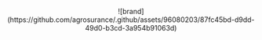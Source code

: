   <p style="text-align:center;" align="center">
      <picture align="center">
         ![brand](https://github.com/agrosurance/.github/assets/96080203/87fc45bd-d9dd-49d0-b3cd-3a954b91063d)
      </picture>
</p>
